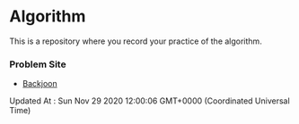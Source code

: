 # Algorithm

This is a repository where you record your practice of the algorithm.

### Problem Site

- [Backjoon](https://www.acmicpc.net/)

Updated At : Sun Nov 29 2020 12:00:06 GMT+0000 (Coordinated Universal Time)
